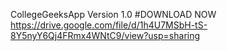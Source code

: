 CollegeGeeksApp Version 1.0
#DOWNLOAD NOW https://drive.google.com/file/d/1h4U7MSbH-tS-8Y5nyY6Qj4FRmx4WNtC9/view?usp=sharing
